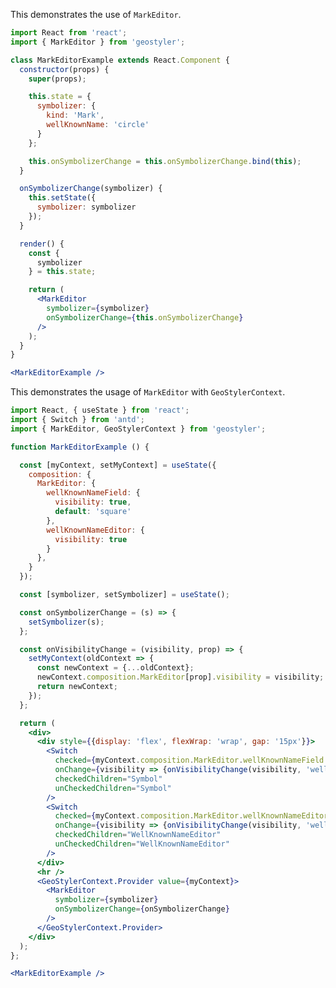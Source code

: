 <!--
 * Released under the BSD 2-Clause License
 *
 * Copyright © 2018-present, terrestris GmbH & Co. KG and GeoStyler contributors
 * All rights reserved.
 *
 * Redistribution and use in source and binary forms, with or without
 * modification, are permitted provided that the following conditions are met:
 *
 * * Redistributions of source code must retain the above copyright notice,
 *   this list of conditions and the following disclaimer.
 *
 * * Redistributions in binary form must reproduce the above copyright notice,
 *   this list of conditions and the following disclaimer in the documentation
 *   and/or other materials provided with the distribution.
 *
 * THIS SOFTWARE IS PROVIDED BY THE COPYRIGHT HOLDERS AND CONTRIBUTORS "AS IS"
 * AND ANY EXPRESS OR IMPLIED WARRANTIES, INCLUDING, BUT NOT LIMITED TO, THE
 * IMPLIED WARRANTIES OF MERCHANTABILITY AND FITNESS FOR A PARTICULAR PURPOSE
 * ARE DISCLAIMED. IN NO EVENT SHALL THE COPYRIGHT HOLDER OR CONTRIBUTORS BE
 * LIABLE FOR ANY DIRECT, INDIRECT, INCIDENTAL, SPECIAL, EXEMPLARY, OR
 * CONSEQUENTIAL DAMAGES (INCLUDING, BUT NOT LIMITED TO, PROCUREMENT OF
 * SUBSTITUTE GOODS OR SERVICES; LOSS OF USE, DATA, OR PROFITS; OR BUSINESS
 * INTERRUPTION) HOWEVER CAUSED AND ON ANY THEORY OF LIABILITY, WHETHER IN
 * CONTRACT, STRICT LIABILITY, OR TORT (INCLUDING NEGLIGENCE OR OTHERWISE)
 * ARISING IN ANY WAY OUT OF THE USE OF THIS SOFTWARE, EVEN IF ADVISED OF THE
 * POSSIBILITY OF SUCH DAMAGE.
 *
-->

This demonstrates the use of `MarkEditor`.

```jsx
import React from 'react';
import { MarkEditor } from 'geostyler';

class MarkEditorExample extends React.Component {
  constructor(props) {
    super(props);

    this.state = {
      symbolizer: {
        kind: 'Mark',
        wellKnownName: 'circle'
      }
    };

    this.onSymbolizerChange = this.onSymbolizerChange.bind(this);
  }

  onSymbolizerChange(symbolizer) {
    this.setState({
      symbolizer: symbolizer
    });
  }

  render() {
    const {
      symbolizer
    } = this.state;

    return (
      <MarkEditor
        symbolizer={symbolizer}
        onSymbolizerChange={this.onSymbolizerChange}
      />
    );
  }
}

<MarkEditorExample />
```

This demonstrates the usage of `MarkEditor` with `GeoStylerContext`.

```jsx
import React, { useState } from 'react';
import { Switch } from 'antd';
import { MarkEditor, GeoStylerContext } from 'geostyler';

function MarkEditorExample () {

  const [myContext, setMyContext] = useState({
    composition: {
      MarkEditor: {
        wellKnownNameField: {
          visibility: true,
          default: 'square'
        },
        wellKnownNameEditor: {
          visibility: true
        }
      },
    }
  });

  const [symbolizer, setSymbolizer] = useState();

  const onSymbolizerChange = (s) => {
    setSymbolizer(s);
  };

  const onVisibilityChange = (visibility, prop) => {
    setMyContext(oldContext => {
      const newContext = {...oldContext};
      newContext.composition.MarkEditor[prop].visibility = visibility;
      return newContext;
    });
  };

  return (
    <div>
      <div style={{display: 'flex', flexWrap: 'wrap', gap: '15px'}}>
        <Switch
          checked={myContext.composition.MarkEditor.wellKnownNameField.visibility}
          onChange={visibility => {onVisibilityChange(visibility, 'wellKnownNameField')}}
          checkedChildren="Symbol"
          unCheckedChildren="Symbol"
        />
        <Switch
          checked={myContext.composition.MarkEditor.wellKnownNameEditor.visibility}
          onChange={visibility => {onVisibilityChange(visibility, 'wellKnownNameEditor')}}
          checkedChildren="WellKnownNameEditor"
          unCheckedChildren="WellKnownNameEditor"
        />
      </div>
      <hr />
      <GeoStylerContext.Provider value={myContext}>
        <MarkEditor
          symbolizer={symbolizer}
          onSymbolizerChange={onSymbolizerChange}
        />
      </GeoStylerContext.Provider>
    </div>
  );
};

<MarkEditorExample />
```
